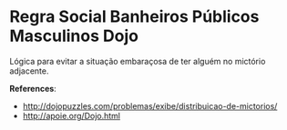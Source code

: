 Regra Social Banheiros Públicos Masculinos Dojo
===============================================

Lógica para evitar a situação embaraçosa de ter alguém no mictório adjacente.

**References**: 
* http://dojopuzzles.com/problemas/exibe/distribuicao-de-mictorios/
* http://apoie.org/Dojo.html
